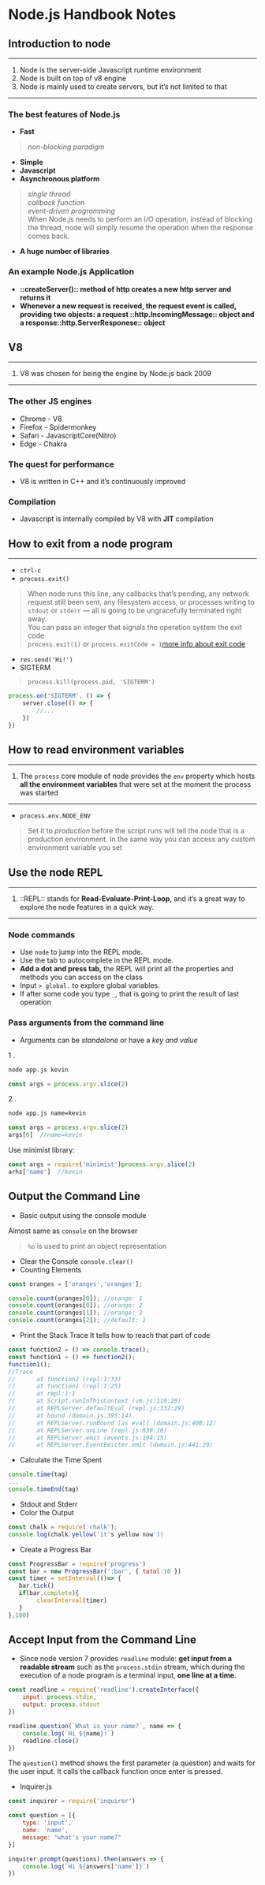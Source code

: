 # Node.js Handbook Notes

## Introduction to node
- - - -
1. Node is the server-side Javascript  runtime environment
2. Node is built on top of v8 engine
3. Node is mainly used to create servers, but it’s not limited to that
- - - -

### The best features of Node.js

* **Fast**
> _non-blocking paradigm_  
* **Simple**
* **Javascript**
* **Asynchronous platform**
> _single thread_  
> _callback function_  
> _event-driven programming_  
> 	When Node.js needs to perform an I/O operation, instead of blocking the thread, node will simply resume the operation when the response comes back.  
* **A huge number of libraries**

### An example Node.js Application

* **::createServer()::  method of http creates a new http server and  returns it**
* **Whenever a new request is received, the request event is called, providing two objects:   a request ::http.IncomingMessage:: object  and a response::http.ServerResponese:: object**


## V8
- - - -
1. V8 was chosen for being the engine by Node.js back 2009
- - - -

### The other JS engines

* Chrome - V8 
* Firefox - Spidermonkey
* Safari - JavascriptCore(Nitro)
* Edge - Chakra

### The quest for performance

* V8 is written in C++ and it’s continuously improved

### Compilation

* Javascript is internally compiled by V8 with **JIT** compilation

## How to exit from a node program
- - - -
* `ctrl-c`
* `process.exit()`
> 	When node runs this line, any callbacks that’s pending, any network request still been sent, any filesystem access, or processes writing to `stdout` or `stderr` — all is going to be ungracefully terminated right away.  
>   You can pass an integer that signals the operation system the exit code  
> `process.exit(1)` or `process.exitCode = 1`[more info about exit code](https://nodejs.org/dist/latest-v12.x/docs/api/process.html#process_process_exit_code)  
* `res.send('Hi!')`
* SIGTERM
> `process.kill(process.pid, 'SIGTERM')`  
>   
```javascript
process.on('SIGTERM', () => {
	server.close(() => {
		//...
	})
}) 
```

## How to read environment variables
- - - -
1. The `process` core module of node provides the `env` property which hosts  **all the environment variables** that were set at the moment the process was started
- - - -
* `process.env.NODE_ENV`
> 	Set it to _production_ before the script runs will tell the node that is a production environment. In the same way you can access any custom environment variable you set  

## Use the node REPL
- - - -
1. ::REPL:: stands for **Read-Evaluate-Print-Loop**, and it’s a great way to explore the node features in a quick way.
- - - -

### Node commands

* Use `node` to jump into the REPL mode.
* Use the tab to autocomplete in the REPL mode.
* **Add a dot and press tab,** the REPL will print all the properties and methods you can access on the class
* Input  `> global.`  to explore global variables.
* If after some code you type `_`, that is going to print the result of last operation

### Pass arguments from the command line

- Arguments can be *standalone* or have a *key and value*

1 . 
```bash
node app.js kevin
```
```js
const args = process.argv.slice(2)
```
2 . 
```bash
node app.js name=kevin
```
```js
const args = process.argv.slice(2)
args[0]  //name=kevin
```
Use minimist library:
```js
const args = require('minimist')process.argv.slice(2)
arhs['name']  //kevin
```

## Output the Command Line

- Basic output using the console module

Almost same as `console` on the browser
> `%o` is used to print an object representation

- Clear the Console
`console.clear()`
- Counting Elements
```js 
const oranges = ['oranges','oranges'];

console.count(oranges[0]); //orange: 1
console.count(oranges[0]); //orange: 2
console.count(oranges[1]); //orange: 3
console.count(oranges[2]); //default: 1
```

- Print the Stack Trace
It tells how to reach that part of code
```js
const function2 = () => console.trace();
const function1 = () => function2();
function1();
//Trace
//		at function2 (repl:1:33)
//		at function1 (repl:1:25)
//		at repl:1:1
//		at Script.runInThisContext (vm.js:119:20)
//		at REPLServer.defaultEval (repl.js:332:29)
//		at bound (domain.js:395:14)
//		at REPLServer.runBound [as eval] (domain.js:408:12)
//		at REPLServer.onLine (repl.js:639:10)
//		at REPLServer.emit (events.js:194:15)
//		at REPLServer.EventEmitter.emit (domain.js:441:20)
```
- Calculate the Time Spent
```js
console.time(tag)
...
console.timeEnd(tag)
```
 - Stdout and Stderr
 - Color the Output
 ```js
 const chalk = require('chalk');
 console.log(chalk.yellow('it's yellow now'))
 ```
 - Create a Progress Bar
 ```js
 const ProgressBar = require('progress')
 const bar = new ProgressBar(':bar', { tatol:10 })
 const timer = setInterval(()=> {
	bar.tick()
	if(bar.complete){
		 clearInterval(timer)
	}
},100)
 ```

## Accept Input from the Command Line

- Since node version 7 provides `readline` module: **get input from a readable stream** such as the `process.stdin` stream, which during the execution of a node program is a terminal input, **one line at a time**.

```js
const readline = require('readline').createInterface({
	input: process.stdin,
	output: process.stdout
})

readline.question(`What is your name?`, name => {
	console.log(`Hi ${name}!`)
	readline.close()
})
```
The `question()` method shows the first parameter (a question) and waits for the user input. It calls the callback function once enter is pressed.

- Inquirer.js
```js
const inquirer = require('inquirer')

const question = [{
	type: 'input',
	name: 'name',
	message: "what's your name?"
}]

inquirer.prompt(questions).then(answers => {
	console.log(`Hi ${answers['name']}`)
})
```